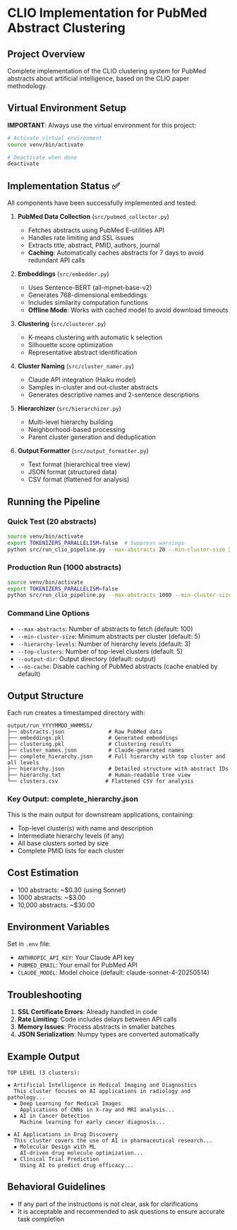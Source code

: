 # CLIO Implementation for PubMed Abstract Clustering

## Project Overview
Complete implementation of the CLIO clustering system for PubMed abstracts about artificial intelligence, based on the CLIO paper methodology.

## Virtual Environment Setup
**IMPORTANT**: Always use the virtual environment for this project:
```bash
# Activate virtual environment
source venv/bin/activate

# Deactivate when done
deactivate
```

## Implementation Status ✅
All components have been successfully implemented and tested:

1. **PubMed Data Collection** (`src/pubmed_collector.py`)
   - Fetches abstracts using PubMed E-utilities API
   - Handles rate limiting and SSL issues
   - Extracts title, abstract, PMID, authors, journal
   - **Caching**: Automatically caches abstracts for 7 days to avoid redundant API calls

2. **Embeddings** (`src/embedder.py`)
   - Uses Sentence-BERT (all-mpnet-base-v2) 
   - Generates 768-dimensional embeddings
   - Includes similarity computation functions
   - **Offline Mode**: Works with cached model to avoid download timeouts

3. **Clustering** (`src/clusterer.py`)
   - K-means clustering with automatic k selection
   - Silhouette score optimization
   - Representative abstract identification

4. **Cluster Naming** (`src/cluster_namer.py`)
   - Claude API integration (Haiku model)
   - Samples in-cluster and out-cluster abstracts
   - Generates descriptive names and 2-sentence descriptions

5. **Hierarchizer** (`src/hierarchizer.py`)
   - Multi-level hierarchy building
   - Neighborhood-based processing
   - Parent cluster generation and deduplication

6. **Output Formatter** (`src/output_formatter.py`)
   - Text format (hierarchical tree view)
   - JSON format (structured data)
   - CSV format (flattened for analysis)

## Running the Pipeline

### Quick Test (20 abstracts)
```bash
source venv/bin/activate
export TOKENIZERS_PARALLELISM=false  # Suppress warnings
python src/run_clio_pipeline.py --max-abstracts 20 --min-cluster-size 3 --hierarchy-levels 2 --top-clusters 3
```

### Production Run (1000 abstracts)
```bash
source venv/bin/activate
export TOKENIZERS_PARALLELISM=false
python src/run_clio_pipeline.py --max-abstracts 1000 --min-cluster-size 10 --hierarchy-levels 3 --top-clusters 5
```

### Command Line Options
- `--max-abstracts`: Number of abstracts to fetch (default: 100)
- `--min-cluster-size`: Minimum abstracts per cluster (default: 5)
- `--hierarchy-levels`: Number of hierarchy levels (default: 3)
- `--top-clusters`: Number of top-level clusters (default: 5)
- `--output-dir`: Output directory (default: output)
- `--no-cache`: Disable caching of PubMed abstracts (cache enabled by default)

## Output Structure
Each run creates a timestamped directory with:
```
output/run_YYYYMMDD_HHMMSS/
├── abstracts.json              # Raw PubMed data
├── embeddings.pkl              # Generated embeddings
├── clustering.pkl              # Clustering results
├── cluster_names.json          # Claude-generated names
├── complete_hierarchy.json     # Full hierarchy with top cluster and all levels
├── hierarchy.json              # Detailed structure with abstract IDs
├── hierarchy.txt               # Human-readable tree view
└── clusters.csv               # Flattened CSV for analysis
```

### Key Output: complete_hierarchy.json
This is the main output for downstream applications, containing:
- Top-level cluster(s) with name and description
- Intermediate hierarchy levels (if any)
- All base clusters sorted by size
- Complete PMID lists for each cluster

## Cost Estimation
- 100 abstracts: ~$0.30 (using Sonnet)
- 1000 abstracts: ~$3.00
- 10,000 abstracts: ~$30.00

## Environment Variables
Set in `.env` file:
- `ANTHROPIC_API_KEY`: Your Claude API key
- `PUBMED_EMAIL`: Your email for PubMed API
- `CLAUDE_MODEL`: Model choice (default: claude-sonnet-4-20250514)

## Troubleshooting
1. **SSL Certificate Errors**: Already handled in code
2. **Rate Limiting**: Code includes delays between API calls
3. **Memory Issues**: Process abstracts in smaller batches
4. **JSON Serialization**: Numpy types are converted automatically

## Example Output
```
TOP LEVEL (3 clusters):

▪ Artificial Intelligence in Medical Imaging and Diagnostics
  This cluster focuses on AI applications in radiology and pathology...
  ▪ Deep Learning for Medical Images
    Applications of CNNs in X-ray and MRI analysis...
  ▪ AI in Cancer Detection
    Machine learning for early cancer diagnosis...

▪ AI Applications in Drug Discovery
  This cluster covers the use of AI in pharmaceutical research...
  ▪ Molecular Design with ML
    AI-driven drug molecule optimization...
  ▪ Clinical Trial Prediction
    Using AI to predict drug efficacy...
```

## Behavioral Guidelines
- If any part of the instructions is not clear, ask for clarifications
- It is acceptable and recommended to ask questions to ensure accurate task completion